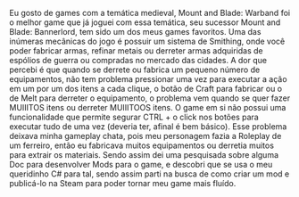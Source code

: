 Eu gosto de games com a temática medieval, Mount and Blade: Warband foi o melhor game que já joguei com essa temática, seu sucessor Mount and Blade: Bannerlord, tem sido um dos meus games favoritos. Uma das inúmeras mecânicas do jogo é possuir um sistema de Smithing, onde você poder fabricar armas, refinar metais ou derreter armas adquiridas de espólios de guerra ou compradas no mercado das cidades.
A dor que percebi é que quando se derrete ou fabrica um pequeno número de equipamentos, não tem problema pressionar uma vez para executar a ação em um por um dos itens a cada clique, o botão de Craft para fabricar ou o de Melt para derreter o equipamento, o problema vem quando se quer fazer MUIIITOS itens ou derreter MUIIITOOS itens. O game em si não possui uma funcionalidade que permite segurar CTRL + o click nos botões para executar tudo de uma vez (deveria ter, afinal é bem básico).
Esse problema deixava minha gameplay chata, pois meu personagem fazia a Roleplay de um ferreiro, então eu fabricava muitos equipamentos ou derretia muitos para extrair os materiais. Sendo assim dei uma pesquisada sobre alguma Doc para desenvolver Mods para o game, e descobri que se usa o meu queridinho C# para tal, sendo assim parti na busca de como criar um mod e publicá-lo na Steam para poder tornar meu game mais fluído.
